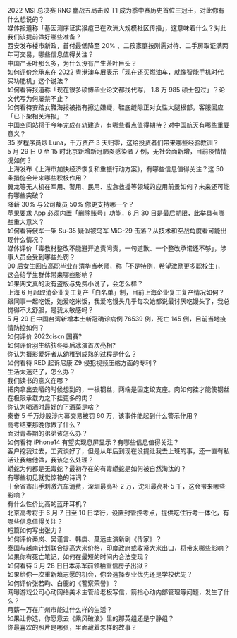 2022 MSI 总决赛 RNG 鏖战五局击败 T1 成为季中赛历史首位三冠王，对此你有什么想说的？  
媒体报道称「基因测序证实猴痘已在欧洲大规模社区传播」，这意味着什么？对此我们该提前做好哪些准备？  
西安发布楼市新政，首付最低降至 20% 、二孩家庭按刚需对待、二手房取证满两年可交易，哪些信息值得关注？  
中国产茶叶那么多，为什么没有产生茶叶巨头？  
如何评价余承东在 2022 粤港澳车展表示「现在还买燃油车，就像智能手机时代买功能机」这个说法？  
如何看待报道称「现在很多硕博毕业论文都找代写， 1.8 万 985 硕士包过」？论文代写为何屡禁不止？  
如何看待安踏女鞋海报被指有擦边嫌疑，鞋底缝隙正对女性大腿根部，客服回应「已下架相关海报」？  
中国空间站将于今年完成在轨建造，有哪些看点值得期待？对中国航天有哪些重要意义？  
35 岁程序员炒 Luna，千万资产 3 天归零，这给投资者们带来哪些经验教训？  
5 月 29 日 0 至 15 时北京新增新冠肺炎感染者 7 例，无社会面新增，目前疫情情况如何？  
上海发布《上海市加快经济恢复和重振行动方案》，有哪些信息值得关注？这 50 条措施会带来哪些积极作用？  
翼龙等无人机在军用、警用、民用、应急救援等领域的应用前景如何？未来还可能有哪些突破？  
降薪 30% 与公司裁员 50% 你更支持哪一个？  
苹果要求 App 必须内置「删除账号」功能，6 月 30 日是最后期限，此举具有哪些重大意义？  
如何看待俄军一架 Su-35 疑似被乌军 MiG-29 击落？从技术和空战角度看可能出现什么情况？  
媒体评价「毒教材整改不能避开追责问责，一句道歉、一个整改承诺还不够」，涉事人员会受到哪些处罚？  
90 后女生回应高职毕业在清华当老师，称「不是特例，希望激励更多职校生」，这会给学生群体带来哪些影响？  
如果网文真的没有盗版与免费小说了，会怎么样？  
上海 6 月起取消企业复工复产「白名单」制，目前上海企业复工复产情况如何？  
跟同事一起吃饭，她爱吃米饭，我爱吃馒头几乎每次她都说最讨厌吃馒头了，我总觉得不太舒服，是我太敏感吗？  
5 月 29 日中国台湾新增本土新冠确诊病例 76539 例，死亡 145 例，目前当地疫情防控如何？  
如何评价 2022ciscn 国赛?  
如何评价羽生结弦冬奥后冰演首次亮相?  
你认为摄影爱好者从幼稚到成熟的过程是什么？  
如何看待 RED 起诉尼康 Z9 侵犯视频压缩方面的专利？  
生活太迷茫了，怎么办？  
我们读书的意义在哪？  
把肉拿出去晒的时候想到的，一根钢丝，两端是固定绞支座。肉如何挂才能使钢丝在极限承载力之下挂更多的肉？  
你认为喝酒时最好的下酒菜是啥？  
秦奋 5 千万炒股涉内幕交易被罚 60 万，该事件能起到什么警示作用？  
高考结束那晚你做了什么？  
面对青春期的弟弟该怎么办？  
如何看待 iPhone14 有望实现息屏显示？有哪些信息值得关注？  
客户挖我过去，工资谈好了，但是从年后到现在没提让我去上班的事，还一直有私活让我给他做，我该怎么处理？  
蟒蛇为何都是无毒蛇？最初存在的有毒蟒蛇是如何被自然淘汰的？  
有哪些初见就觉惊艳的诗词？  
十余省市出手刺激汽车消费，深圳最高补 2 万，沈阳最高补 5 千，这会带来哪些影响？  
有什么性价比高的蓝牙耳机？  
北京高考将于 6 月 7 日至 10 日举行，设置封管控考点，提供吃住行考一体化，有哪些信息值得关注？  
短篇如何写出张力？  
如何评价秦岚、吴谨言、韩庚、聂远主演新剧《传家》？  
泰国与越南计划联合提高大米价格，印度政府或收紧大米出口，将带来哪些影响？  
如果你有死亡笔记，如何在最短的时间内合法变现？  
如何看待 5 月 28 日日本赤军前领袖重信房子出狱？  
如果给你一次重新填志愿的机会，你会选择专业优先还是学校优先？  
如何评价张若昀、白鹿的《警察荣誉》？  
网曝游戏公司心动网络美术主管给老板写信，箭指心动内部管理等问题，发生了什么？  
月薪一万在广州市能过什么样的生活？  
如果让你选，你愿意去《乘风破浪》里的那英组还是宁静组？  
你最喜欢的照片是哪张，里面藏着怎样的故事？  
